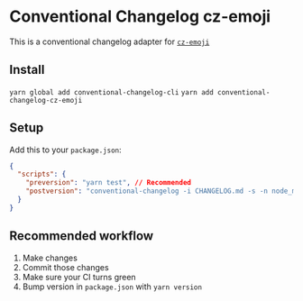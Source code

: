 # Conventional Changelog cz-emoji

This is a conventional changelog adapter for [`cz-emoji`](https://github.com/ngryman/cz-emoji)

## Install

`yarn global add conventional-changelog-cli`
`yarn add conventional-changelog-cz-emoji`

## Setup

Add this to your `package.json`:

```json
{
  "scripts": {
    "preversion": "yarn test", // Recommended
    "postversion": "conventional-changelog -i CHANGELOG.md -s -n node_modules/conventional-changelog-cz-emoji"
  }
}
```

## Recommended workflow

1. Make changes
2. Commit those changes
3. Make sure your CI turns green
4. Bump version in `package.json` with `yarn version`

